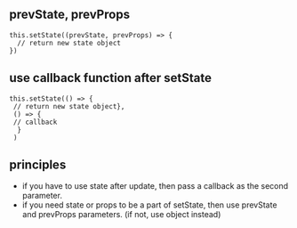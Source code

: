 ## prevState, prevProps

```
this.setState((prevState, prevProps) => {
  // return new state object
})
```

## use callback function after setState

```
this.setState(() => {
 // return new state object}, 
 () => {  
 // callback
  }
 )
 ```
 
 ## principles
 - if you have to use state after update, then pass a callback as the second parameter.
 - if you need state or props to be a part of setState, then use prevState and prevProps parameters. (if not, use object instead) 
